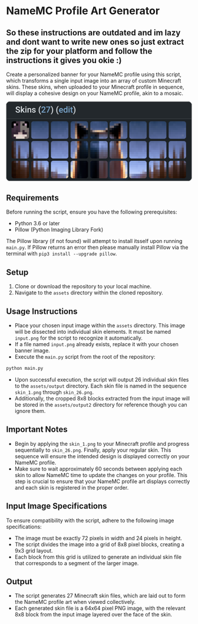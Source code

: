 # NameMC Profile Art Generator
## So these instructions are outdated and im lazy and dont want to write new ones so just extract the zip for your platform and follow the instructions it gives you okie :)

Create a personalized banner for your NameMC profile using this script, which transforms a single input image into an array of custom Minecraft skins. These skins, when uploaded to your Minecraft profile in sequence, will display a cohesive design on your NameMC profile, akin to a mosaic.

<img src="assets/README_EXAMPLE_IMAGE_DO_NOT_TOUCH.png" alt="Example profile art">

## Requirements

Before running the script, ensure you have the following prerequisites:

- Python 3.6 or later
- Pillow (Python Imaging Library Fork)

The Pillow library (if not found) will attempt to install itsself upon running `main.py`. If Pillow returns an error then please manually install Pillow via the terminal with ```pip3 install --upgrade pillow```.

## Setup

1. Clone or download the repository to your local machine.
2. Navigate to the `assets` directory within the cloned repository.

## Usage Instructions

- Place your chosen input image within the `assets` directory. This image will be dissected into individual skin elements. It must be named `input.png` for the script to recognize it automatically.
- If a file named `input.png` already exists, replace it with your chosen banner image.
- Execute the `main.py` script from the root of the repository:

```bash
python main.py
```

- Upon successful execution, the script will output 26 individual skin files to the `assets/output` directory. Each skin file is named in the sequence `skin_1.png` through `skin_26.png`.
- Additionally, the cropped 8x8 blocks extracted from the input image will be stored in the `assets/output2` directory for reference though you can ignore them.

## Important Notes

- Begin by applying the `skin_1.png` to your Minecraft profile and progress sequentially to `skin_26.png`. Finally, apply your regular skin. This sequence will ensure the intended design is displayed correctly on your NameMC profile.
- Make sure to wait approximately 60 seconds between applying each skin to allow NameMC time to update the changes on your profile. This step is crucial to ensure that your NameMC profile art displays correctly and each skin is registered in the proper order.

## Input Image Specifications

To ensure compatibility with the script, adhere to the following image specifications:

- The image must be exactly 72 pixels in width and 24 pixels in height.
- The script divides the image into a grid of 8x8 pixel blocks, creating a 9x3 grid layout.
- Each block from this grid is utilized to generate an individual skin file that corresponds to a segment of the larger image.

## Output

- The script generates 27 Minecraft skin files, which are laid out to form the NameMC profile art when viewed collectively.
- Each generated skin file is a 64x64 pixel PNG image, with the relevant 8x8 block from the input image layered over the face of the skin.

